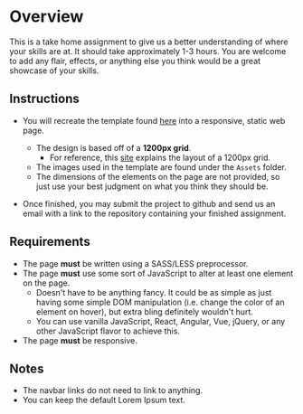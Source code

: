 # Overview

This is a take home assignment to give us a better understanding of where your skills are at. It should take approximately 1-3 hours. You are welcome to add any flair, effects, or anything else you think would be a great showcase of your skills.

## Instructions

- You will recreate the template found [here](https://scene.zeplin.io/project/5c2f9930e745a246e70c38ff) into a responsive, static web page.
  - The design is based off of a **1200px grid**.
    - For reference, this [site](https://1200px.com/) explains the layout of a 1200px grid.
  - The images used in the template are found under the `Assets` folder.
  - The dimensions of the elements on the page are not provided, so just use your best judgment on what you think they should be.

- Once finished, you may submit the project to github and send us an email with a link to the repository containing your finished assignment.

## Requirements

- The page **must** be written using a SASS/LESS preprocessor.
- The page **must** use some sort of JavaScript to alter at least one element on the page.
  - Doesn't have to be anything fancy. It could be as simple as just having some simple DOM manipulation (i.e. change the color of an element on hover), but extra bling definitely wouldn't hurt.
  - You can use vanilla JavaScript, React, Angular, Vue, jQuery, or any other JavaScript flavor to achieve this.
- The page **must** be responsive.

## Notes

- The navbar links do not need to link to anything.
- You can keep the default Lorem Ipsum text.

 

